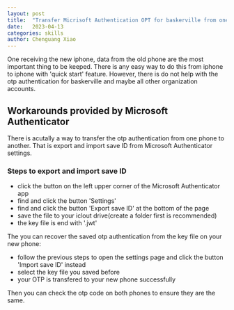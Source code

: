 ```yaml
---
layout: post
title:  "Transfer Micrisoft Authentication OPT for baskerville from one phone to another"
date:   2023-04-13
categories: skills
author: Chenguang Xiao
---
```


<!-- # Transfer Micrisoft Authentication OPT for baskerville from one phone to another -->

One receiving the new iphone, data from the old phone are the most important thing to be keeped.
There is any easy way to do this from iphone to iphone with 'quick start' feature.
However, there is do not help with the otp authentication for baskerville and maybe all other organization accounts.

## Workarounds provided by Microsoft Authenticator

There is acutally a way to transfer the otp authentication from one phone to another.
That is export and import save ID from Microsoft Authenticator settings.

### Steps to export and import save ID

+ click the button on the left upper corner of the Microsoft Authenticator app
+ find and click the button 'Settings'
+ find and click the button 'Export save ID' at the bottom of the page
+ save the file to your iclout drive(create a folder first is recommended)
+ the key file is end with '.jwt'

The you can recover the saved otp authentication from the key file on your new phone:
+ follow the previous steps to open the settings page and click the button 'Import save ID' instead
+ select the key file you saved before
+ your OTP is transfered to your new phone successfully

Then you can check the otp code on both phones to ensure they are the same.